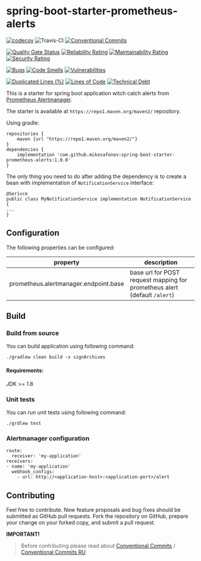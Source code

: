 # spring-boot-starter-prometheus-alerts
[![codecov](https://codecov.io/gh/MikeSafonov/spring-boot-starter-prometheus-alerts/branch/master/graph/badge.svg)](https://codecov.io/gh/MikeSafonov/spring-boot-starter-prometheus-alerts)
![Travis-CI](https://travis-ci.com/MikeSafonov/spring-boot-starter-prometheus-alerts.svg?branch=master)
[![Conventional Commits](https://img.shields.io/badge/Conventional%20Commits-1.0.0-yellow.svg)](https://conventionalcommits.org)

[![Quality Gate Status](https://sonarcloud.io/api/project_badges/measure?project=MikeSafonov_spring-boot-starter-prometheus-alerts&metric=alert_status)](https://sonarcloud.io/dashboard?id=MikeSafonov_spring-boot-starter-prometheus-alerts)
[![Reliability Rating](https://sonarcloud.io/api/project_badges/measure?project=MikeSafonov_spring-boot-starter-prometheus-alerts&metric=reliability_rating)](https://sonarcloud.io/dashboard?id=MikeSafonov_spring-boot-starter-prometheus-alerts)
[![Maintainability Rating](https://sonarcloud.io/api/project_badges/measure?project=MikeSafonov_spring-boot-starter-prometheus-alerts&metric=sqale_rating)](https://sonarcloud.io/dashboard?id=MikeSafonov_spring-boot-starter-prometheus-alerts)
[![Security Rating](https://sonarcloud.io/api/project_badges/measure?project=MikeSafonov_spring-boot-starter-prometheus-alerts&metric=security_rating)](https://sonarcloud.io/dashboard?id=MikeSafonov_spring-boot-starter-prometheus-alerts)

[![Bugs](https://sonarcloud.io/api/project_badges/measure?project=MikeSafonov_spring-boot-starter-prometheus-alerts&metric=bugs)](https://sonarcloud.io/dashboard?id=MikeSafonov_spring-boot-starter-prometheus-alerts)
[![Code Smells](https://sonarcloud.io/api/project_badges/measure?project=MikeSafonov_spring-boot-starter-prometheus-alerts&metric=code_smells)](https://sonarcloud.io/dashboard?id=MikeSafonov_spring-boot-starter-prometheus-alerts)
[![Vulnerabilities](https://sonarcloud.io/api/project_badges/measure?project=MikeSafonov_spring-boot-starter-prometheus-alerts&metric=vulnerabilities)](https://sonarcloud.io/dashboard?id=MikeSafonov_spring-boot-starter-prometheus-alerts)

[![Duplicated Lines (%)](https://sonarcloud.io/api/project_badges/measure?project=MikeSafonov_spring-boot-starter-prometheus-alerts&metric=duplicated_lines_density)](https://sonarcloud.io/dashboard?id=MikeSafonov_spring-boot-starter-prometheus-alerts)
[![Lines of Code](https://sonarcloud.io/api/project_badges/measure?project=MikeSafonov_spring-boot-starter-prometheus-alerts&metric=ncloc)](https://sonarcloud.io/dashboard?id=MikeSafonov_spring-boot-starter-prometheus-alerts)
[![Technical Debt](https://sonarcloud.io/api/project_badges/measure?project=MikeSafonov_spring-boot-starter-prometheus-alerts&metric=sqale_index)](https://sonarcloud.io/dashboard?id=MikeSafonov_spring-boot-starter-prometheus-alerts)

This is a starter for spring boot application witch catch alerts from [Prometheus Alertmanager](https://prometheus.io/docs/alerting/alertmanager/).

The starter is available at `https://repo1.maven.org/maven2/` repository.

Using gradle: 
    
    repositories {
        maven {url "https://repo1.maven.org/maven2/"}
    }
    dependencies {
        implementation 'com.github.mikesafonov:spring-boot-starter-prometheus-alerts:1.0.0'
    }

The only thing you need to do after adding the dependency is to create a bean with implementation of `NotificationService` interface:

    @Serivce
    public class MyNotificationService implementation NotificationService {
    ...
    } 

## Configuration

The following properties can be configured:

| property | description |
| -------- | ----------- |
| prometheus.alertmanager.endpoint.base | base url for POST request mapping for prometheus alert (default `/alert`) |
    
## Build

### Build from source

You can build application using following command:

    ./gradlew clean build -x signArchives
    
#### Requirements:

JDK >= 1.8

### Unit tests

You can run unit tests using following command:

    ./grdlew test

### Alertmanager configuration

```
route:
  receiver: 'my-application'
receivers:
- name: 'my-application'
  webhook_configs:
    - url: http://<application-host>:<application-port>/alert
```

## Contributing

Feel free to contribute. 
New feature proposals and bug fixes should be submitted as GitHub pull requests. 
Fork the repository on GitHub, prepare your change on your forked copy, and submit a pull request.

**IMPORTANT!**
>Before contributing please read about [Conventional Commits](https://www.conventionalcommits.org/en/v1.0.0-beta.2/) / [Conventional Commits RU](https://www.conventionalcommits.org/ru/v1.0.0-beta.2/)